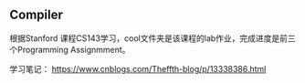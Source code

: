 ## Compiler

根据Stanford 课程CS143学习，cool文件夹是该课程的lab作业，完成进度是前三个Programming Assignmment。

学习笔记： https://www.cnblogs.com/Theffth-blog/p/13338386.html 